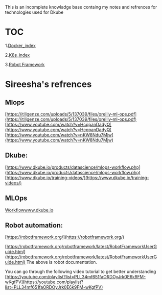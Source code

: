 This is an incomplete knowladge base containg my notes and refrences for technologies used for Dkube

# TOC
1.[Docker_index](Docker)

2.[K8s_index](Kubernets/kubernetes)

3.[Robot Framework](ROBOT_framework)



# Sireesha's refrences
## Mlops 
[https://itlligenze.com/uploads/5/137039/files/oreilly-ml-ops.pdf](https://itlligenze.com/uploads/5/137039/files/oreilly-ml-ops.pdf) [https://www.youtube.com/watch?v=HcqpanDadyQ](https://www.youtube.com/watch?v=HcqpanDadyQ) [https://www.youtube.com/watch?v=nKW8Ndu7Mjw](https://www.youtube.com/watch?v=nKW8Ndu7Mjw) 

## Dkube:
[https://www.dkube.io/products/datascience/mlops-workflow.php](https://www.dkube.io/products/datascience/mlops-workflow.php) [https://www.dkube.io/training-videos/](https://www.dkube.io/training-videos/) 

## MLOps
[Workflowwww.dkube.io](http://Workflowwww.dkube.io) 

## Robot automation: 
[https://robotframework.org/](https://robotframework.org/) 

[https://robotframework.org/robotframework/latest/RobotFrameworkUserGuide.html](https://robotframework.org/robotframework/latest/RobotFrameworkUserGuide.html) 
The above is robot documentation. 

You can go through the following video tutorial to get better understanding [https://youtube.com/playlist?list=PLL34mf651faORDOyJrk0E6k9FM-wKgfPV](https://youtube.com/playlist?list=PLL34mf651faORDOyJrk0E6k9FM-wKgfPV)
